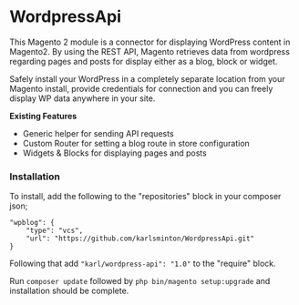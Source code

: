# WordpressApi

This Magento 2 module is a connector for displaying WordPress content in Magento2. By using the REST API, Magento retrieves data from wordpress regarding pages and posts for display either as a blog, block or widget.

Safely install your WordPress in a completely separate location from your Magento install, provide credentials for connection and you can freely display WP data anywhere in your site.

**Existing Features**
- Generic helper for sending API requests
- Custom Router for setting a blog route in store configuration
- Widgets & Blocks for displaying pages and posts

### Installation

To install, add the following to the "repositories" block in your composer json;

    "wpblog": {
        "type": "vcs",
        "url": "https://github.com/karlsminton/WordpressApi.git"
    }

Following that add `"karl/wordpress-api": "1.0"` to the "require" block.

Run `composer update` followed by `php bin/magento setup:upgrade` and installation should be complete.
